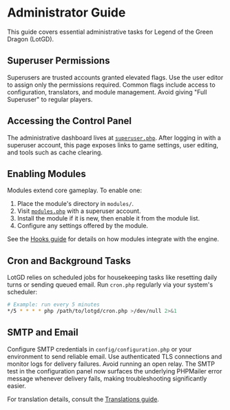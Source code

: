 # Administrator Guide

This guide covers essential administrative tasks for Legend of the Green Dragon (LotGD).

## Superuser Permissions

Superusers are trusted accounts granted elevated flags. Use the user editor to assign only the
permissions required. Common flags include access to configuration, translators, and module
management. Avoid giving "Full Superuser" to regular players.

## Accessing the Control Panel

The administrative dashboard lives at [`superuser.php`](../superuser.php). After logging in with a
superuser account, this page exposes links to game settings, user editing, and tools such as cache
clearing.

## Enabling Modules

Modules extend core gameplay. To enable one:

1. Place the module's directory in `modules/`.
2. Visit [`modules.php`](../modules.php) with a superuser account.
3. Install the module if it is new, then enable it from the module list.
4. Configure any settings offered by the module.

See the [Hooks guide](Hooks.md) for details on how modules integrate with the engine.

## Cron and Background Tasks

LotGD relies on scheduled jobs for housekeeping tasks like resetting daily turns or sending queued
email. Run `cron.php` regularly via your system's scheduler:

```bash
# Example: run every 5 minutes
*/5 * * * * php /path/to/lotgd/cron.php >/dev/null 2>&1
```

## SMTP and Email

Configure SMTP credentials in `config/configuration.php` or your environment to send reliable
email. Use authenticated TLS connections and monitor logs for delivery failures. Avoid running an
open relay. The SMTP test in the configuration panel now surfaces the underlying PHPMailer error
message whenever delivery fails, making troubleshooting significantly easier.

For translation details, consult the [Translations guide](TranslationsGuide.md).

